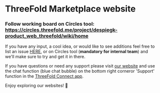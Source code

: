 
# ThreeFold Marketplace website


### Follow working board on Circles tool: https://circles.threefold.me/project/despiegk-product_web_threefold/wiki/home

If you have any input, a cool idea, or would like to see additions feel free to list an issue [HERE](https://github.com/threefoldfoundation/www_threefold_marketplace/issues/new), or on Circles tool (**mandatory for internal team**) and we'll make sure to try and get it in there.

If you have questions or need any support please visit [our website](https://www.threefold.io) and use the chat function (blue chat bubble) on the bottom right corneror 'Support' function in the [ThreeFold Connect app](https://threefold.io/info/threefold#/threefold__threefold_connect).

Enjoy exploring our websites! 🙂


